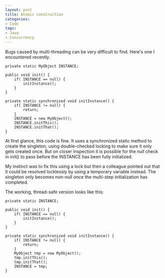 ```yaml
---
layout: post
title: Atomic construction
categories:
- Code
tags: 
- Java
- Concurrency
---
```


Bugs caused by multi-threading can be very difficult to find. Here's one I
encountered recently.

	private static MyObject INSTANCE;

	public void init() {  
		if( INSTANCE == null) {  
			initInstance();  
		}  
	}

	private static synchronized void initInstance() {  
		if( INSTANCE != null) {  
			return;  
		}  
		INSTANCE = new MyObject();  
		INSTANCE.initThis();  
		INSTANCE.initThat();  
	}  

At first glance, this code is fine. It uses a synchronized static method to
create the singleton, using double-checked locking to make sure it only gets
created once. But on closer inspection it is possible for the null check in
init() to pass before the INSTANCE has been fully initialized.

My instinct was to fix this using a lock but then a colleague pointed out that
it could be resolved locklessly by using a temporary variable instead. The
singleton only becomes non-null once the multi-step initialization has
completed.

The working, thread-safe version looks like this:  

	private static INSTANCE;

	public void init() {  
		if( INSTANCE == null) {  
			initInstance();  
		}  
	}

	private static synchronized void initInstance() {  
		if( INSTANCE != null) {  
			return;  
		}  
		MyObject tmp = new MyObject();  
		tmp.initThis();  
		tmp.initThat();  
		INSTANCE = tmp;  
	}  

